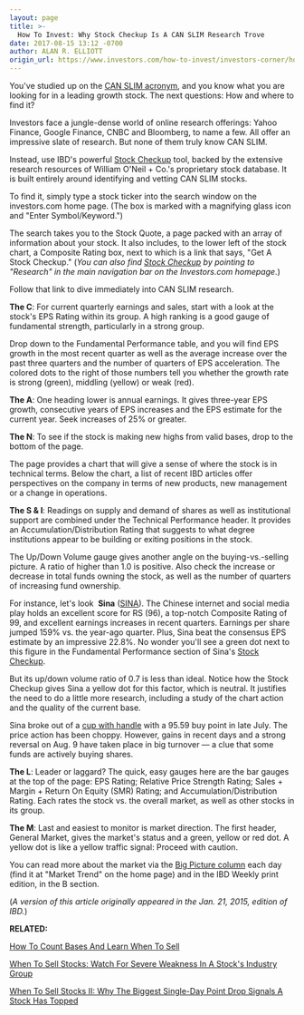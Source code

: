 ```yaml
---
layout: page
title: >-
  How To Invest: Why Stock Checkup Is A CAN SLIM Research Trove
date: 2017-08-15 13:12 -0700
author: ALAN R. ELLIOTT
origin_url: https://www.investors.com/how-to-invest/investors-corner/how-to-invest-why-stock-checkup-is-a-can-slim-research-trove/
---
```


You've studied up on the [CAN SLIM acronym](https://www.investors.com/ibd-university/can-slim/), and you know what you are looking for in a leading growth stock. The next questions: How and where to find it?

Investors face a jungle-dense world of online research offerings: Yahoo Finance, Google Finance, CNBC and Bloomberg, to name a few. All offer an impressive slate of research. But none of them truly know CAN SLIM.

Instead, use IBD's powerful [Stock Checkup](http://research.investors.com/stock-checkup/) tool, backed by the extensive research resources of William O'Neil + Co.'s proprietary stock database. It is built entirely around identifying and vetting CAN SLIM stocks.

To find it, simply type a stock ticker into the search window on the investors.com home page. (The box is marked with a magnifying glass icon and "Enter Symbol/Keyword.")

The search takes you to the Stock Quote, a page packed with an array of information about your stock. It also includes, to the lower left of the stock chart, a Composite Rating box, next to which is a link that says, "Get A Stock Checkup." (_You can also find [Stock Checkup](http://research.investors.com/stock-checkup/) by pointing to "Research" in the main navigation bar on the Investors.com homepage_.)

Follow that link to dive immediately into CAN SLIM research.

**The C**: For current quarterly earnings and sales, start with a look at the stock's EPS Rating within its group. A high ranking is a good gauge of fundamental strength, particularly in a strong group.

Drop down to the Fundamental Performance table, and you will find EPS growth in the most recent quarter as well as the average increase over the past three quarters and the number of quarters of EPS acceleration. The colored dots to the right of those numbers tell you whether the growth rate is strong (green), middling (yellow) or weak (red).

**The A**: One heading lower is annual earnings. It gives three-year EPS growth, consecutive years of EPS increases and the EPS estimate for the current year. Seek increases of 25% or greater.

**The N**: To see if the stock is making new highs from valid bases, drop to the bottom of the page.

The page provides a chart that will give a sense of where the stock is in technical terms. Below the chart, a list of recent IBD articles offer perspectives on the company in terms of new products, new management or a change in operations.

**The S & I**: Readings on supply and demand of shares as well as institutional support are combined under the Technical Performance header. It provides an Accumulation/Distribution Rating that suggests to what degree institutions appear to be building or exiting positions in the stock.

The Up/Down Volume gauge gives another angle on the buying-vs.-selling picture. A ratio of higher than 1.0 is positive. Also check the increase or decrease in total funds owning the stock, as well as the number of quarters of increasing fund ownership.

For instance, let's look  **Sina** ([SINA](https://research.investors.com/quote.aspx?symbol=SINA)). The Chinese internet and social media play holds an excellent score for RS (96), a top-notch Composite Rating of 99, and excellent earnings increases in recent quarters. Earnings per share jumped 159% vs. the year-ago quarter. Plus, Sina beat the consensus EPS estimate by an impressive 22.8%. No wonder you'll see a green dot next to this figure in the Fundamental Performance section of Sina's [Stock Checkup](http://research.investors.com/stock-checkup/nasdaq-sina-corporation-sina.aspx).

But its up/down volume ratio of 0.7 is less than ideal. Notice how the Stock Checkup gives Sina a yellow dot for this factor, which is neutral. It justifies the need to do a little more research, including a study of the chart action and the quality of the current base.

Sina broke out of a [cup with handle](https://www.investors.com/ibd-university/how-to-buy/common-patterns-1/) with a 95.59 buy point in late July. The price action has been choppy. However, gains in recent days and a strong reversal on Aug. 9 have taken place in big turnover — a clue that some funds are actively buying shares.

**The L**: Leader or laggard? The quick, easy gauges here are the bar gauges at the top of the page: EPS Rating; Relative Price Strength Rating; Sales + Margin + Return On Equity (SMR) Rating; and Accumulation/Distribution Rating. Each rates the stock vs. the overall market, as well as other stocks in its group.

**The M**: Last and easiest to monitor is market direction. The first header, General Market, gives the market's status and a green, yellow or red dot. A yellow dot is like a yellow traffic signal: Proceed with caution.

You can read more about the market via the [Big Picture column](https://www.investors.com/category/market-trend/the-big-picture/) each day (find it at "Market Trend" on the home page) and in the IBD Weekly print edition, in the B section.

(_A version of this article originally appeared in the Jan. 21, 2015, edition of IBD._)

**RELATED:**

[How To Count Bases And Learn When To Sell](https://www.investors.com/how-to-invest/investors-corner/this-medical-hot-rod-peaked-in-2008-after-5-bases-can-it-lead-stocks-again/)

[When To Sell Stocks: Watch For Severe Weakness In A Stock's Industry Group](https://www.investors.com/how-to-invest/investors-corner/know-this-sell-rule-get-ready-for-an-exit-when-the-groups-leaders-crumble/)

[When To Sell Stocks II: Why The Biggest Single-Day Point Drop Signals A Stock Has Topped](https://www.investors.com/how-to-invest/investors-corner/know-this-sell-signal-biggest-1-day-point-loss-can-mark-the-top/)
